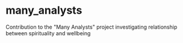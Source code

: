 # many_analysts
Contribution to the "Many Analysts" project investigating relationship between spirituality and wellbeing
